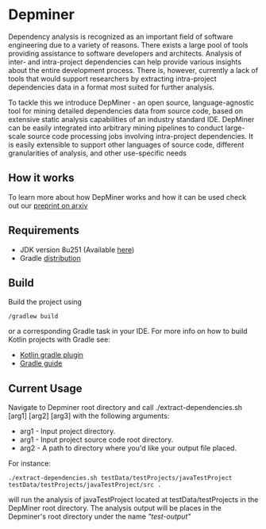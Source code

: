 # Depminer

Dependency analysis is recognized as an important field of software engineering due to a variety of reasons. There exists a large pool of tools providing assistance to software developers and architects. Analysis of inter- and intra-project dependencies can help provide various insights about the entire development process. There is, however, currently a lack of tools that would support researchers by extracting intra-project dependencies data in a format most suited for further analysis. 

To tackle this we introduce DepMiner - an open source, language-agnostic tool for mining detailed dependencies data from source code, based on extensive static analysis capabilities of an industry standard IDE. DepMiner can be easily integrated into arbitrary mining pipelines to conduct large-scale source code processing jobs involving intra-project dependencies. It is easily extensible to support other languages of source code, different granularities of analysis, and other use-specific needs

## How it works

To learn more about how DepMiner works and how it can be used check out our [preprint on arxiv](https://arxiv.org/abs/2104.09473)

## Requirements

- JDK version 8u251 (Available [here](https://www.oracle.com/java/technologies/javase/javase-jdk8-downloads.html))
- Gradle [distribution](https://gradle.org/install/)

## Build

Build the project using 

    /gradlew build 
    
or a corresponding Gradle task in your IDE. For more info on how to build Kotlin projects with Gradle see:

- [Kotlin gradle plugin](https://kotlinlang.org/docs/reference/using-gradle.html)
- [Gradle guide](https://guides.gradle.org/building-java-applications/)

## Current Usage

Navigate to Depminer root directory and call ./extract-dependencies.sh [arg1] [arg2] [arg3] with the following arguments:

- arg1 - Input project directory. 
- arg1 - Input project source code root directory. 
- arg2 - A path to directory where you'd like your output file placed.

For instance: 

    ./extract-dependencies.sh testData/testProjects/javaTestProject testData/testProjects/javaTestProject/src . 
    
will run the analysis of javaTestProject located at testData/testProjects in the DepMiner root directory. The analysis output will be places in the Depminer's root directory under the name _"test-output"_ 





